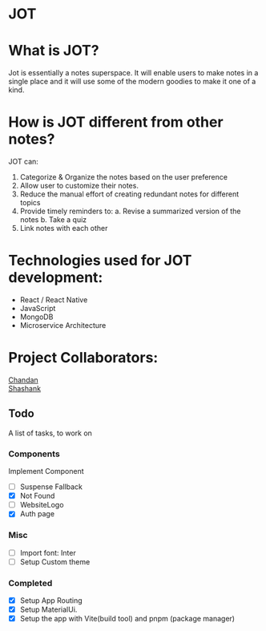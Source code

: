 # JOT

# What is JOT?

Jot is essentially a notes superspace. It will enable users to make notes in a single place and it will use some of the modern goodies to make it one of a kind.

# How is JOT different from other notes?

JOT can:

1. Categorize & Organize the notes based on the user preference
2. Allow user to customize their notes.
3. Reduce the manual effort of creating redundant notes for different topics
4. Provide timely reminders to:
   a. Revise a summarized version of the notes
   b. Take a quiz
5. Link notes with each other

# Technologies used for JOT development:

- React / React Native
- JavaScript
- MongoDB
- Microservice Architecture

# Project Collaborators:

[Chandan](https://github.com/chxndxn)<br/>
[Shashank](https://github.com/only-bugs)

## Todo

A list of tasks, to work on

<!-- - [ ] -->

### Components

Implement Component

- [ ] Suspense Fallback
- [x] Not Found
- [ ] WebsiteLogo
- [x] Auth page

### Misc

- [ ] Import font: Inter
- [ ] Setup Custom theme

### Completed

- [x] Setup App Routing
- [x] Setup MaterialUi.
- [x] Setup the app with Vite(build tool) and pnpm (package manager)
